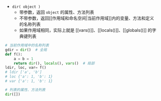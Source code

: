 - `dir( object )`
	- 带参数，返回 `object` 的属性、方法列表
	- 不带参数，返回[[作用域和命名空间|当前作用域]]内的变量、方法和定义的名称列表
	- 如果作用域相同，实际上就是 [[vars()]]、[[locals()]]、[[globals()]] 的字典键列表
```python
# 当前作用域中的名称列表
gdir = dir()  # 全局
def f():
    a = b = 1
    return dir(), locals(), vars()  # 局部
ldir, loc, var= f()
# ldir ['a', 'b']
# loc {'a': 1, 'b': 1}
# var {'a': 1, 'b': 1}

# 列表的属性、方法列表
dir([])
```